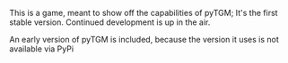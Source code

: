 This is a game, meant to show off the capabilities of pyTGM;
It's the first stable version.
Continued development is up in the air.

An early version of pyTGM is included, because the version it uses is not available via PyPi
